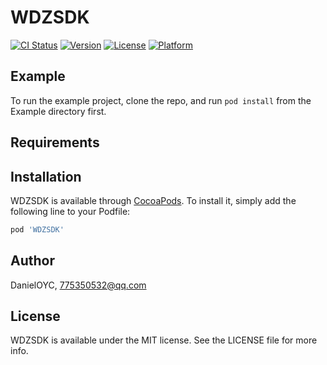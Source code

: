 # WDZSDK

[![CI Status](https://img.shields.io/travis/DanielOYC/WDZSDK.svg?style=flat)](https://travis-ci.org/DanielOYC/WDZSDK)
[![Version](https://img.shields.io/cocoapods/v/WDZSDK.svg?style=flat)](https://cocoapods.org/pods/WDZSDK)
[![License](https://img.shields.io/cocoapods/l/WDZSDK.svg?style=flat)](https://cocoapods.org/pods/WDZSDK)
[![Platform](https://img.shields.io/cocoapods/p/WDZSDK.svg?style=flat)](https://cocoapods.org/pods/WDZSDK)

## Example

To run the example project, clone the repo, and run `pod install` from the Example directory first.

## Requirements

## Installation

WDZSDK is available through [CocoaPods](https://cocoapods.org). To install
it, simply add the following line to your Podfile:

```ruby
pod 'WDZSDK'
```

## Author

DanielOYC, 775350532@qq.com

## License

WDZSDK is available under the MIT license. See the LICENSE file for more info.
